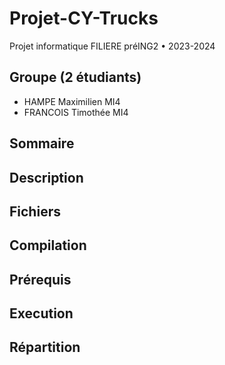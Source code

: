 # Projet-CY-Trucks
Projet informatique FILIERE préING2 • 2023-2024

## Groupe (2 étudiants)
  - HAMPE Maximilien MI4
  - FRANCOIS Timothée MI4
## Sommaire
  
## Description

## Fichiers 

## Compilation

## Prérequis

## Execution

## Répartition


